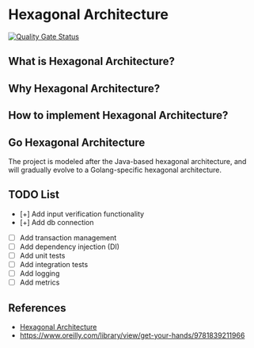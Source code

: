 # Hexagonal Architecture

[![Quality Gate Status](https://sonarcloud.io/api/project_badges/measure?project=hillfolk_go-hexagonal-architecture&metric=alert_status)](https://sonarcloud.io/summary/new_code?id=hillfolk_go-hexagonal-architecture)

## What is Hexagonal Architecture?

## Why Hexagonal Architecture?

## How to implement Hexagonal Architecture?

## Go Hexagonal Architecture

The project is modeled after the Java-based hexagonal architecture, and will gradually evolve to a Golang-specific hexagonal architecture.


## TODO List
- [+] Add input verification functionality
- [+] Add db connection
- [ ] Add transaction management
- [ ] Add dependency injection (DI)
- [ ] Add unit tests
- [ ] Add integration tests
- [ ] Add logging
- [ ] Add metrics

## References
- [Hexagonal Architecture](https://en.wikipedia.org/wiki/Hexagonal_architecture_(software))
- https://www.oreilly.com/library/view/get-your-hands/9781839211966




